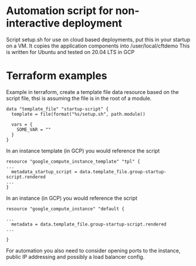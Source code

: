 # Automation script for non-interactive deployment
Script setup.sh for use on cloud based deployments, put this in your startup on a VM.
It copies the application components into /user/local/cftdemo
This is written for Ubuntu and tested on 20.04 LTS in GCP

# Terraform examples
Example in terraform, create a template file data resource based on the script file, thsi is assuming the file is in the root of a module.
```
data "template_file" "startup-script" {
  template = file(format("%s/setup.sh", path.module))

  vars = {
    SOME_VAR = ""
  }
}
```

In an instance template (in GCP) you would reference the script 
```
resource "google_compute_instance_template" "tpl" {
...
  metadata_startup_script = data.template_file.group-startup-script.rendered
...
}
```

In an instance (in GCP) you would reference the script 
```
resource "google_compute_instance" "default {

...
  metadata = data.template_file.group-startup-script.rendered
...

}
```

For automation you also need to consider opening ports to the instance, public IP addressing and possibly a load balancer config. 